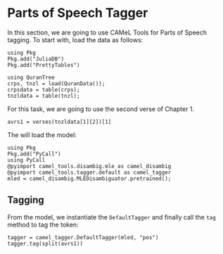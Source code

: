 Parts of Speech Tagger
==============
In this section, we are going to use CAMeL Tools for Parts of Speech tagging. To start with, load the data as follows:
```@setup abc
using Pkg
Pkg.add("JuliaDB")
Pkg.add("PrettyTables")
```
```@repl abc
using QuranTree
crps, tnzl = load(QuranData());
crpsdata = table(crps);
tnzldata = table(tnzl);
```
For this task, we are going to use the second verse of Chapter 1.
```@repl abc
avrs1 = verses(tnzldata[1][2])[1]
```
The will load the model:
```@repl abc
using Pkg
Pkg.add("PyCall")
using PyCall
@pyimport camel_tools.disambig.mle as camel_disambig
@pyimport camel_tools.tagger.default as camel_tagger
mled = camel_disambig.MLEDisambiguator.pretrained();
```
## Tagging
From the model, we instantiate the `DefaultTagger` and finally call the `tag` method to tag the token:
```@repl abc
tagger = camel_tagger.DefaultTagger(mled, "pos")
tagger.tag(split(avrs1))
```